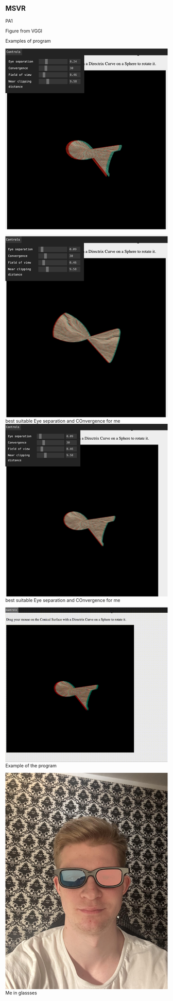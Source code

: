 ## MSVR
PA1

Figure from VGGI

Examples of program

![image1](./images/image1.png)

![best suitable Eye separation and COnvergence for me](./images/image2.png)
best suitable Eye separation and COnvergence for me
![best suitable Eye separation and COnvergence for me](./images/image3.png)
best suitable Eye separation and COnvergence for me

![Example of the program](./images/output1.gif)
Example of the program

![Me in glassses](./images/image4_me.jpg)
Me in glassses

